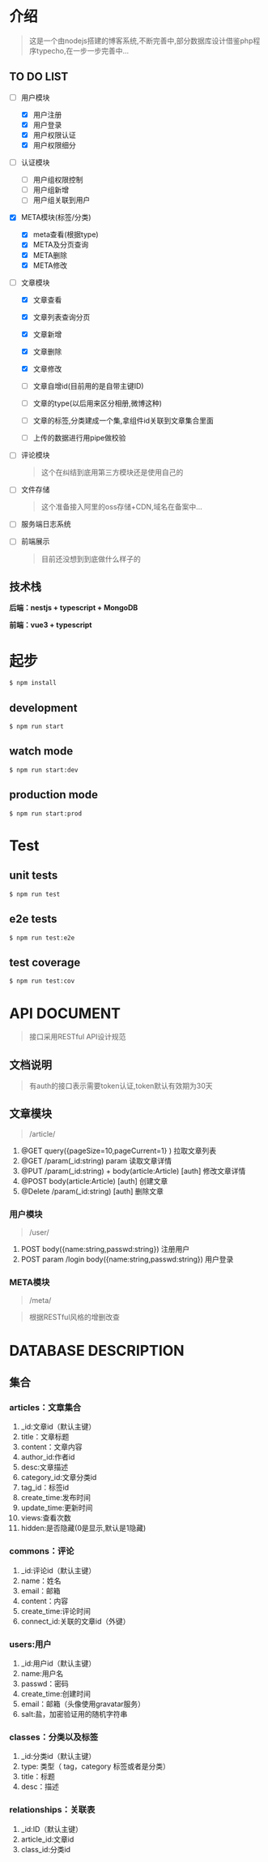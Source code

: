 <!--
 * @Author: your name
 * @Date: 2021-01-02 10:59:57
 * @LastEditTime: 2021-01-04 22:56:37
 * @LastEditors: wumao
 * @Description: In User Settings Edit
 * @FilePath: /nest-blog/README.md
-->
# 介绍

> 这是一个由nodejs搭建的博客系统,不断完善中,部分数据库设计借鉴php程序typecho,在一步一步完善中...

## TO DO LIST


- [ ] 用户模块
  - [x] 用户注册
  - [x] 用户登录
  - [x] 用户权限认证
  - [x] 用户权限细分
 
- [ ] 认证模块
  - [ ] 用户组权限控制
  - [ ] 用户组新增
  - [ ] 用户组关联到用户

- [X] META模块(标签/分类)
  - [x] meta查看(根据type)
  - [x] META及分页查询
  - [x] META删除
  - [x] META修改

- [ ] 文章模块
  - [x] 文章查看
  - [x] 文章列表查询分页
  - [x] 文章新增
  - [x] 文章删除
  - [x] 文章修改
  - [ ] 文章自增id(目前用的是自带主键ID)
  - [ ] 文章的type(以后用来区分相册,微博这种)
  - [ ] 文章的标签,分类建成一个集,拿组件id关联到文章集合里面
  - [ ] 上传的数据进行用pipe做校验


- [ ] 评论模块
  > 这个在纠结到底用第三方模块还是使用自己的

- [ ] 文件存储
  > 这个准备接入阿里的oss存储+CDN,域名在备案中...

- [ ] 服务端日志系统

- [ ] 前端展示
  > 目前还没想到到底做什么样子的
  

## 技术栈

**后端：nestjs + typescript + MongoDB**

**前端：vue3 + typescript**

# 起步
 ```
 $ npm install
 ```

## development
```
$ npm run start
```

## watch mode
```
$ npm run start:dev
```

## production mode
```
$ npm run start:prod
```
# Test
## unit tests
```
$ npm run test
```

## e2e tests
```
$ npm run test:e2e
```

## test coverage
```
$ npm run test:cov
```

# API DOCUMENT

> 接口采用RESTful API设计规范

## 文档说明 

> 有auth的接口表示需要token认证,token默认有效期为30天

## 文章模块

> /article/

1. @GET query({pageSize=10,pageCurrent=1}  ) 拉取文章列表
2. @GET /param(_id:string) param 读取文章详情  
3. @PUT /param(_id:string)   + body(article:Article) [auth] 修改文章详情
4. @POST body(article:Article) [auth]  创建文章
5. @Delete /param(_id:string)  [auth]  删除文章

### 用户模块

 

> /user/

1. POST body({name:string,passwd:string}) 注册用户
2. POST param /login body({name:string,passwd:string}) 用户登录
### META模块

 

> /meta/

> 根据RESTful风格的增删改查

# DATABASE DESCRIPTION
## 集合

### articles：文章集合

1. _id:文章id（默认主键）
2. title：文章标题
3. content：文章内容
4. author_id:作者id
5. desc:文章描述
6. category_id:文章分类id
7. tag_id：标签id
8. create_time:发布时间
9. update_time:更新时间
10. views:查看次数
11. hidden:是否隐藏(0是显示,默认是1隐藏)

### commons：评论

1. _id:评论id（默认主键）
2. name：姓名
3. email：邮箱
4. content：内容
5. create_time:评论时间
6. connect_id:关联的文章id（外键）

### users:用户

1. _id:用户id（默认主键）
2. name:用户名
3. passwd：密码
4. create_time:创建时间
5. email：邮箱（头像使用gravatar服务）
6. salt:盐，加密验证用的随机字符串

### classes：分类以及标签

1. _id:分类id（默认主键）
2. type: 类型（ tag，category 标签或者是分类）
3. title：标题
4. desc：描述

### relationships：关联表

1. _id:ID（默认主键）
2. article_id:文章id
3. class_id:分类id


